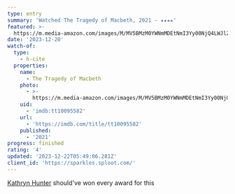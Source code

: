 ```yaml
---
type: entry
summary: 'Watched The Tragedy of Macbeth, 2021 - ★★★★'
featured: >-
  https://m.media-amazon.com/images/M/MV5BMzM0YWNmMDEtNmI3Yy00NjQ4LWJlZjMtMzk2YjUxOThhZGQxXkEyXkFqcGdeQXVyMDM2NDM2MQ@@._V1_SX300.jpg
date: '2023-12-20'
watch-of:
  type:
    - h-cite
  properties:
    name:
      - The Tragedy of Macbeth
    photo:
      - >-
        https://m.media-amazon.com/images/M/MV5BMzM0YWNmMDEtNmI3Yy00NjQ4LWJlZjMtMzk2YjUxOThhZGQxXkEyXkFqcGdeQXVyMDM2NDM2MQ@@._V1_SX300.jpg
    uid:
      - 'imdb:tt10095582'
    url:
      - 'https://imdb.com/title/tt10095582'
    published:
      - '2021'
progress: finished
rating: '4'
updated: '2023-12-22T05:49:06.281Z'
client_id: 'https://sparkles.sploot.com/'
---
```

[Kathryn Hunter](https://imdb.com/name/nm0402898/) should've won every award for this
